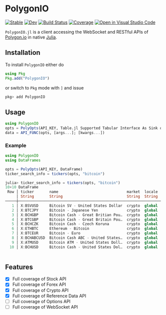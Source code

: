 # PolygonIO

[![Stable](https://img.shields.io/badge/docs-stable-blue.svg)](https://PyDataBlog.github.io/PolygonIO.jl/stable)
[![Dev](https://img.shields.io/badge/docs-dev-blue.svg)](https://PyDataBlog.github.io/PolygonIO.jl/dev)
[![Build Status](https://github.com/PyDataBlog/PolygonIO.jl/workflows/CI/badge.svg)](https://github.com/PyDataBlog/PolygonIO.jl/actions)
[![Coverage](https://codecov.io/gh/PyDataBlog/PolygonIO.jl/branch/master/graph/badge.svg)](https://codecov.io/gh/PyDataBlog/PolygonIO.jl)
[![Open in Visual Studio Code](https://open.vscode.dev/badges/open-in-vscode.svg)](https://open.vscode.dev/PyDataBlog/PolygonIO.jl)

`PolygonIO.jl` is a client accessing the WebSocket and RESTful APIs of [Polygon.io](https://polygon.io/) in native [Julia](https://julialang.org/).

## Installation

To install `PolygonIO` either do

```julia
using Pkg
Pkg.add("PolygonIO")
```

or switch to `Pkg` mode with `]` and issue

```julia
pkg> add PolygonIO
```

## Usage

```julia
using PolygonIO
opts = PolyOpts(API_KEY, Table.jl Supported Tabular Interface As Sink or nothing)
data = API_FUNC(opts, [args...]; [kwargs...])
```

### Example

```julia
using PolygonIO
using DataFrames

opts = PolyOpts(API_KEY, DataFrame)
ticker_search_info = tickers(opts, "bitcoin")
```

```julia
julia> ticker_search_info = tickers(opts, "bitcoin")
10×10 DataFrame
 Row │ ticker       name                               market  locale  active  currency_symbol  currency_name         base_curre ⋯
     │ String       String                             String  String  Bool    String           String                String     ⋯
─────┼────────────────────────────────────────────────────────────────────────────────────────────────────────────────────────────
   1 │ X:BSVUSD     Bitcoin SV - United States Dollar  crypto  global    true  USD              United States Dollar  BSV        ⋯
   2 │ X:BTCJPY     Bitcoin - Japanese Yen             crypto  global    true  JPY              Japanese Yen          BTC
   3 │ X:BCHGBP     Bitcoin Cash - Great Britian Pou…  crypto  global    true  GBP              Great Britian Pound   BCH
   4 │ X:BTCGBP     Bitcoin Cash - Great Britain Pou…  crypto  global    true  GBP              Great Britain Pound   BTC
   5 │ X:BCHCZK     Bitcoin Cash - Czech Koruna        crypto  global    true  CZK              Czech Koruna          BCH        ⋯
   6 │ X:ETHBTC     Ethereum - Bitcoin                 crypto  global    true  BTC              Bitcoin               ETH
   7 │ X:BTCEUR     Bitcoin - Euro                     crypto  global    true  EUR              Euro                  BTC
   8 │ X:BCHABCUSD  Bitcoin Cash ABC - United States…  crypto  global    true  USD              United States Dollar  BCHABC
   9 │ X:ATMUSD     Bitcoin ATM - United States Doll…  crypto  global    true  USD              United States Dollar  ATM        ⋯
  10 │ X:BCHUSD     Bitcoin Cash - United States Dol…  crypto  global    true  USD              United States Dollar  BCH
                                                                                                                 3 columns omitted
```

## Features

- [X] Full coverage of Stock API
- [X] Full coverage of Forex API
- [X] Full coverage of Crypto API
- [X] Full coverage of Reference Data API
- [ ] Full coverage of Options API
- [ ] Full coverage of WebSocket API
